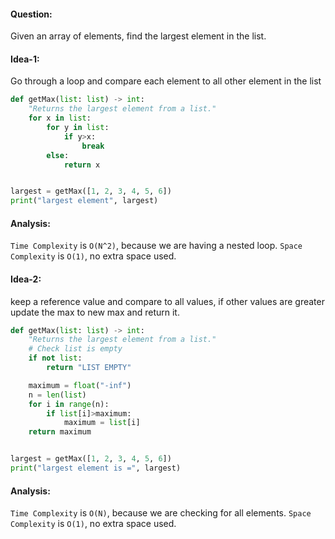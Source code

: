 #### Question:

Given an array of elements, find the largest element in the list.

#### Idea-1:

Go through a loop and compare each element to all other element in the list

```py
def getMax(list: list) -> int:
    "Returns the largest element from a list."
    for x in list:
        for y in list:
            if y>x:
                break
        else:
            return x


largest = getMax([1, 2, 3, 4, 5, 6])
print("largest element", largest)
```

#### Analysis:

`Time Complexity` is `O(N^2)`, because we are having a nested loop.
`Space Complexity` is `O(1)`, no extra space used.

#### Idea-2:

keep a reference value and compare to all values, if other values are greater update the max to new max and return it.

```py
def getMax(list: list) -> int:
    "Returns the largest element from a list."
    # Check list is empty
    if not list:
        return "LIST EMPTY"

    maximum = float("-inf")
    n = len(list)
    for i in range(n):
        if list[i]>maximum:
            maximum = list[i]
    return maximum


largest = getMax([1, 2, 3, 4, 5, 6])
print("largest element is =", largest)

```

#### Analysis:

`Time Complexity` is `O(N)`, because we are checking for all elements.
`Space Complexity` is `O(1)`, no extra space used.
